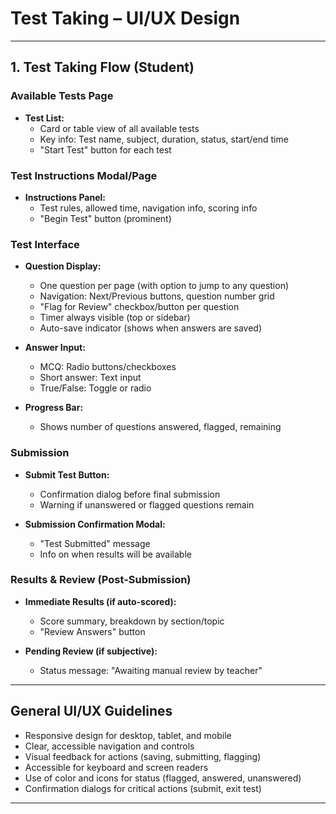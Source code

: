 # Test Taking – UI/UX Design

---

## 1. Test Taking Flow (Student)

### Available Tests Page
- **Test List:**  
  - Card or table view of all available tests
  - Key info: Test name, subject, duration, status, start/end time
  - "Start Test" button for each test

### Test Instructions Modal/Page
- **Instructions Panel:**  
  - Test rules, allowed time, navigation info, scoring info
  - "Begin Test" button (prominent)

### Test Interface
- **Question Display:**  
  - One question per page (with option to jump to any question)
  - Navigation: Next/Previous buttons, question number grid
  - "Flag for Review" checkbox/button per question
  - Timer always visible (top or sidebar)
  - Auto-save indicator (shows when answers are saved)

- **Answer Input:**  
  - MCQ: Radio buttons/checkboxes
  - Short answer: Text input
  - True/False: Toggle or radio

- **Progress Bar:**  
  - Shows number of questions answered, flagged, remaining

### Submission
- **Submit Test Button:**  
  - Confirmation dialog before final submission
  - Warning if unanswered or flagged questions remain

- **Submission Confirmation Modal:**  
  - "Test Submitted" message
  - Info on when results will be available

### Results & Review (Post-Submission)
- **Immediate Results (if auto-scored):**  
  - Score summary, breakdown by section/topic
  - "Review Answers" button

- **Pending Review (if subjective):**  
  - Status message: "Awaiting manual review by teacher"

---

## General UI/UX Guidelines

- Responsive design for desktop, tablet, and mobile
- Clear, accessible navigation and controls
- Visual feedback for actions (saving, submitting, flagging)
- Accessible for keyboard and screen readers
- Use of color and icons for status (flagged, answered, unanswered)
- Confirmation dialogs for critical actions (submit, exit test)

---